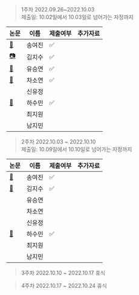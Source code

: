 > 1주차 2022.09.26~2022.10.03  
> 제출일: 10.02일에서 10.03일로 넘어가는 자정까지  

논문|이름|제출여부|추가자료  
|------|---|---|---|
|[:book:](https://github.com/GDSC-Ewha-4th/Study-paperReview/files/9662201/NIPS-2012-imagenet-classification-with-deep-convolutional-neural-networks-Paper.pdf)|송여진|:white_check_mark:|
|[📷](https://dl.acm.org/doi/pdf/10.1145/3065386)|김지수|:white_check_mark:|
|[:book:](https://www.cv-foundation.org/openaccess/content_cvpr_2015/papers/Szegedy_Going_Deeper_With_2015_CVPR_paper.pdf)|유승연|:white_check_mark:|
|[:book:](http://www.cs.toronto.edu/~hinton/absps/NatureDeepReview.pdf)|차소연|:white_check_mark:|
||신유정||
|[:book:](https://vita.had.co.nz/papers/tidy-data.pdf)|하수민|:white_check_mark:|
||최지원||
||남지민||


> 2주차 2022.10.03 ~ 2022.10.10  
> 제출일: 10.09일에서 10.10일로 넘어가는 자정까지 

논문|이름|제출여부|추가자료  
|------|---|---|---|
|[:book:](https://www.biorxiv.org/content/10.1101/2021.04.30.442096v1.full.pdf)|송여진|:white_check_mark:|
|[:book:](https://www.cs.toronto.edu/~hinton/absps/NatureDeepReview.pdf)|김지수|:white_check_mark:|
||유승연||
||차소연||
||신유정||
|[:book:]([https://events.ccc.de/congress/2004/fahrplan/files/105-machine-learning-paper.pdf](https://arxiv.org/pdf/1406.2661v1.pdf))|하수민|:white_check_mark:|
||최지원||
||남지민||

> 3주차 2022.10.10 ~ 2022.10.17 
> 휴식


> 4주차 2022.10.17 ~ 2022.10.24
> 휴식
